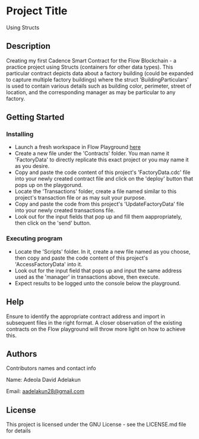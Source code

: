 # Project Title

Using Structs

## Description

Creating my first Cadence Smart Contract for the Flow Blockchain - a practice project using Structs (containers for other data types). This particular contract depicts data about a factory building (could be expanded to capture multiple factory buildings) where the struct 'BuildingParticulars' is used to contain various details such as building color, perimeter, street of location, and the corresponding manager as may be particular to any factory.

## Getting Started

### Installing

* Launch a fresh workspace in Flow Playground [here](https://play.flow.com)
* Create a new file under the 'Contracts' folder. You man name it 'FactoryData' to directly replicate this exact project or you may name it as you desire.
* Copy and paste the code content of this project's 'FactoryData.cdc' file into your newly created contract file and click on the 'deploy' button that pops up on the playgorund.
* Locate the 'Transactions' folder, create a file named similar to this project's transaction file or as may suit your purpose.
* Copy and paste the code from this project's 'UpdateFactoryData' file into your newly created transactions file.
* Look out for the input fields that pop up and fill them aappropriately, then click on the 'send' button.

### Executing program

* Locate the 'Scripts' folder. In it, create a new file named as you choose, then copy and paste the code content of this project's 'AccessFactoryData' into it.
* Look out for the input field that pops up and input the same address used as the 'manager' in transactions  above, then execute.
* Expect results to be logged unto the console below the playground. 

## Help

Ensure to identify the appropriate contract address and import in subsequent files in the right format. A closer observation of the existing contracts on the Flow playground will throw more light on how to achieve this.

## Authors

Contributors names and contact info

Name: Adeola David Adelakun 

Email: aadelakun28@gmail.com


## License

This project is licensed under the GNU License - see the LICENSE.md file for details